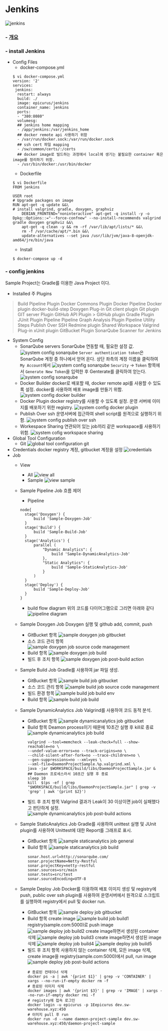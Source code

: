 Jenkins
=============
![jenkins](images/jenkins.png)
### - [개요][05c45105]
### - install Jenkins
  - Config Files
    - docker-compose.yml
    ```
    $ vi docker-compose.yml
    version: '2'
    services:
     jenkins:
      restart: always
      build: ./
      image: epicurus/jenkins
      container_name: jenkins
      ports:
      - "380:8080"
      volumesg:
      ## jenkins home mapping
      - /app/jenkins:/var/jenkins_home
      ## docker remote api 사용하기 위함
      - /var/run/docker.sock:/var/run/docker.sock
      ## ssh cert 파일 mapping
      - /sw/common/certs/:/certs
      ## docker image로 빌드하는 과정에서 local에 생기는 불필요한 container 혹은 image를 정리하기 위함.
      - /usr/bin/docker:/usr/bin/docker
    ```
    - Dockerfile
    ```
    $ vi Dockerfile
    FROM jenkins

    USER root
    # Upgrade packages on image
    RUN apt-get -q update &&\
    # install valgrind, gradle, doxygen, graphviz
        DEBIAN_FRONTEND="noninteractive" apt-get -q install -y -o Dpkg::Options::="--force-confnew" --no-install-recommends valgrind gradle doxygen graphviz &&\
        apt-get -q clean -y && rm -rf /var/lib/apt/lists/* &&\
        rm -f /var/cache/apt/*.bin &&\
        update-alternatives --set java /usr/lib/jvm/java-8-openjdk-amd64/jre/bin/java
    ```
    - Install
    ```
    $ docker-compose up -d
    ```
### - config jenkins
Sample Project는 Gradle를 이용한 Java Project 이다.
  - Installed 주 Plugins
  > Build Pipeline Plugin
  > Docker Commons Plugin
  > Docker Pipeline
  > Docker plugin
  > docker-build-step
  > Doxygen Plug-in
  > Git client plugin
  > Git plugin
  > GIT server Plugin
  > GitHub API Plugin > GitHub plugin
  > Gradle Plugin
  > JUnit Plugin
  > Pipeline
  > Pipeline Graph Analysis Plugin
  > Pipeline Utility Steps
  > Publish Over SSH
  > Redmine plugin
  > Shared Workspace
  > Valgrind Plug-in
  > xUnit plugin
  > GitBucket Plugin
  > SonarQube Scanner for Jenkins

  - System Config
    - SonarQube servers
    SonarQube 연동할 때, 필요한 설정 값.
    ![system config sonarqube](images/system-configure/sonarqube-server1.PNG)
    `Server authentication token`은 SonarQube 계정 중 하나에서 얻어 온다. 상단 좌측의 계정 이름을 클릭하여 `My Account`에서
    ![system config sonarqube](images/system-configure/sonarqube-server2.PNG)
    `Security` -> `Token` 항목에서 `Generate New Token`을 입력한 후 Genterate를 클릭하여 얻는다.
    ![system config sonarqube](images/system-configure/sonarqube-server3.PNG)
    - Docker Builder
    docker로 배포할 때, docker remote api를 사용할 수 있도록 설정. docker를 사용하여 배포 image를 만들기 위함.
    ![system config docker builder](images/system-configure/docker-builder.PNG)
    - Docker Plugin
    docker registry를 사용할 수 있도록 설정. 운영 서버에 이미지를 배포하기 위한 registry.
    ![system config docker plugin](images/system-configure/docker-plugin.PNG)
    - Publish Over ssh
    운영서버에 접근하여 shell script를 원격으로 실행하기 위함.
    ![system config publish over ssh](images/system-configure/publish-over-ssh.PNG)
    - Workespace Sharing
    연관되어 있는 job끼리 같은 workspace를 사용하기 위함.
    ![system cofig workspace sharing](images/system-configure/worksapce-sharing.PNG)
  - Global Tool Configuration
    - Git
      ![global tool configuration git](images/global-tool-configuration/Git.PNG)
  - Credentials
  docker registry 계정, gitbucket 계정을 설정
  ![credentials](images/credentials/credentials.PNG)
  - Job
    - View
      - All
      ![view all](images/view/all.PNG)
      - Sample
      ![view sample](images/view/sample.PNG)
    - Sample Pipeline
    Job 흐름 제어
      - Pipeline
      ```
      node{
        stage('Doxygen') {
            build 'Sample-Doxygen-Job'
        }
      	stage('Build') {
      		build 'Sample-Build-Job'
      	}
        stage('Analytics') {
        	parallel (
        		"Dynamic Analytics": {
        			build 'Sample-DynamicAnalytics-Job'
        		},
        		"Static Analytics": {
        			build 'Sample-StaticAnalytics-Job'
        		}
        	)
        }
      	stage('Deploy') {
      		build 'Sample-Deploy-Job'
      	}
      }
      ```
      - build flow diagram
      위의 코드를 다이어그램으로 그리면 아래와 같다
      ![pipeline diagram](images/job/sample-pipeline-job/pipeline-dia.jpg)
    - Sample Doxygen Job
    Doxygen 실행 및 github add, commit, push
      - GitBucket 항목
      ![sample doxygen job gitbucket](images/job/sample-doxygen-job/configure-gitbucket.PNG)
      - 소스 코드 관리 항목
      ![sample doxygen job source code management](images/job/sample-doxygen-job/configure-소스코드관리.PNG)
      - Build 항목
      ![sample doxygen job build](images/job/sample-doxygen-job/configure-build.PNG)
      - 빌드 후 조치 항목
      ![sample doxygen job post-build action](images/job/sample-doxygen-job/configure-빌드후조치.PNG)
    - Sample Build Job
    Gradle를 사용하여 jar 파일 생성.
      - GitBucket 항목
      ![sample build job gitbucket](images/job/sample-build-job/configure-gitbucket.PNG)
      - 소스 코드 관리 항목
      ![sample build job source code management](images/job/sample-build-job/configure-소스코드관리.PNG)
      - 빌드 환경 항목
      ![sample build job build env](images/job/sample-build-job/configure-빌드환경.PNG)
      - Build 항목
      ![sample build job build](images/job/sample-build-job/configure-build.PNG)
    - Sample DynamicAnalytics Job
    Valgrind를 사용하여 코드 동적 분석.
      - GitBucket 항목
      ![sample dynamicanalytics job gitbucket](images/job/sample-dynamicanalytics-job/configure-gitbucket.PNG)
      - Build 항목
      Deamon process이기 때문에 10초간 실행 후 kill로 종료
        ![sample dynamicanalytics job build](images/job/sample-dynamicanalytics-job/configure-build.PNG)
        ```
        valgrind --tool=memcheck --leak-check=full --show-reachable=no \
        --undef-value-errors=no --track-origins=no \
        --child-silent-after-fork=no --trace-children=no \
        --gen-suppressions=no --xml=yes \
        --xml-file=DaemonProjectSample.%p.valgrind.xml \
        java -jar $WORKSPACE/build/libs/DaemonProjectSample.jar &
        ## Daemon 프로세스라서 10초간 실행 후 종료
        sleep 10
        kill  $(ps -ef | grep "$WORKSPACE/build/libs/DaemonProjectSample.jar" | grep -v 'grep' | awk '{print $2}')
        ```
      - 빌드 후 조치 항목
      Valgrind 결과가 Leak이 30 이상이면 job이 실패했다고 판단하게 설정.
      ![sample dynamicanalytics job post-build actions](images/job/sample-dynamicanalytics-job/configure-빌드후조치.PNG)
    - Sample StaticAnalytics Job
    Gradle를 사용하여 unittest 실행 및 JUnit plugin를 사용하여 Unittest에 대한 Report를 그래프로 표시.
      - GitBucket 항목
      ![sample staticanalytics job general](images/job/sample-staticanalytics-job/configure-gitbucket.PNG)
      - Build 항목
      ![sample staticanalytics job build](images/job/sample-staticanalytics-job/configure-build.PNG)
        ```
        sonar.host.url=http://sonarqube.com/
        sonar.projectName=Netty-Restful
        sonar.projectKey=netty-restful
        sonar.sources=src/main
        sonar.tests=src/test
        sonar.sourceEncoding=UTF-8
        ```

    - Sample Deploy Job
    Docker를 이용하여 배포 이미지 생성 및 registry에 push, public over ssh plugin를 사용하여 운영서버에서 원격으로 스크립트를 실행하여 registry에서 pull 및 docker run.
      - GitBucket 항목
      ![sample deploy job gitbucket](images/job/sample-deploy-job/configure-gitbucket.PNG)
      - Build 항목
      create image
      ![sample build job build1](images/job/sample-deploy-job/configure-build1.PNG)
      registry(sample.com:5000)로 push image
      ![sample deploy job build2](images/job/sample-deploy-job/configure-build2.PNG)
      create image하면서 생성된 container 삭제
      ![sample deploy job build3](images/job/sample-deploy-job/configure-build3.PNG)
      create image하면서 생성된 image 삭제
      ![sample deploy job build4](images/job/sample-deploy-job/configure-build4.PNG)
      ![sample deploy job build5](images/job/sample-deploy-job/configure-build5.PNG)
      - 빌드 후 조치 항목
      사용하지 않는 container 삭제, 모든 image 삭제, create image을 registry(sample.com:5000)에서 pull, run image
      ![sample deploy job post-build actions](images/job/sample-deploy-job/configure-빌드후조치.PNG)
        ```
        # 종료된 컨테이너 삭제
        docker ps -a | awk '{print $1}' | grep -v 'CONTAINER' | xargs --no-run-if-empty docker rm -f
        # 종료된 이미지 삭제
        docker images | awk '{print $3}' | grep -v 'IMAGE' | xargs --no-run-if-empty docker rmi -f
        # registry에 접속 로그인
        docker login -u epicurus -p 1Eepicurus dev.sw-warehouse.xyz:450
        # 이미지 pull 후 run
        docker run -d --name daemon-project-sample dev.sw-warehouse.xyz:450/daemon-project-sample
        ```

  [05c45105]: https://github.com/Yongdae-Kim/HowToUseJenkins "jenkins overview"
